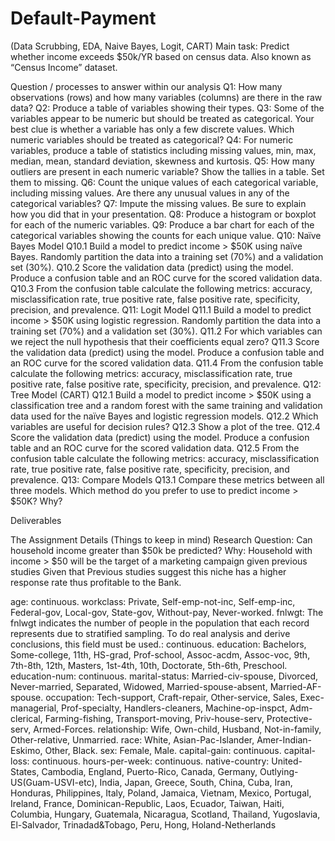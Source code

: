# Default-Payment
 (Data Scrubbing, EDA, Naive Bayes, Logit, CART)
Main task: Predict whether income exceeds $50k/YR based on census data. Also known as “Census 
	      Income” dataset.


Question / processes to answer within our analysis
Q1: How many observations (rows) and how many variables (columns) are there in the raw data?
Q2: Produce a table of variables showing their types.
Q3: Some of the variables appear to be numeric but should be treated as categorical. Your best clue is whether a variable has only a few discrete values. Which numeric variables should be treated as categorical?
Q4: For numeric variables, produce a table of statistics including missing values, min, max, median, mean, standard deviation, skewness and kurtosis.
Q5: How many outliers are present in each numeric variable? Show the tallies in a table. Set them to missing.
Q6: Count the unique values of each categorical variable, including missing values. Are there any unusual values in any of the categorical variables?
Q7: Impute the missing values. Be sure to explain how you did that in your presentation.
Q8: Produce a histogram or boxplot for each of the numeric variables.
Q9: Produce a bar chart for each of the categorical variables showing the counts for each unique value.
Q10: Naïve Bayes Model
Q10.1 Build a model to predict income > $50K using naïve Bayes. Randomly partition the data into a training set (70%) and a validation set (30%).
Q10.2 Score the validation data (predict) using the model. Produce a confusion table and an ROC curve for the scored validation data.
Q10.3 From the confusion table calculate the following metrics: accuracy, misclassification rate, true positive rate, false positive rate, specificity, precision, and prevalence.
Q11: Logit Model
Q11.1 Build a model to predict income > $50K using logistic regression. Randomly partition the data into a training set (70%) and a validation set (30%).
Q11.2 For which variables can we reject the null hypothesis that their coefficients equal zero?
Q11.3 Score the validation data (predict) using the model. Produce a confusion table and an ROC curve for the scored validation data.
Q11.4 From the confusion table calculate the following metrics: accuracy, misclassification rate, true positive rate, false positive rate, specificity, precision, and prevalence.
Q12: Tree Model (CART)
Q12.1 Build a model to predict income > $50K using a classification tree and a random forest with the same training and validation data used for the naïve Bayes and logistic regression models.
Q12.2 Which variables are useful for decision rules?
Q12.3 Show a plot of the tree.
Q12.4 Score the validation data (predict) using the model. Produce a confusion table and an ROC curve for the scored validation data.
Q12.5 From the confusion table calculate the following metrics: accuracy, misclassification rate, true positive rate, false positive rate, specificity, precision, and prevalence.
Q13: Compare Models
Q13.1 Compare these metrics between all three models. Which method do you prefer to use to predict income > $50K? Why?


Deliverables


The Assignment Details (Things to keep in mind)
Research Question: Can household income greater than $50k be predicted?
Why: Household with income > $50 will be the target of a marketing campaign given previous studies 
Given that Previous studies suggest this niche has a higher response rate thus profitable to the 
Bank.

age: continuous.
workclass: Private, Self-emp-not-inc, Self-emp-inc, Federal-gov, Local-gov, State-gov, Without-pay, Never-worked.
fnlwgt: The fnlwgt indicates the number of people in the population that each record represents due to stratified sampling. To do real analysis and derive conclusions, this field must be used.: continuous.
education: Bachelors, Some-college, 11th, HS-grad, Prof-school, Assoc-acdm, Assoc-voc, 9th, 7th-8th, 12th, Masters, 1st-4th, 10th, Doctorate, 5th-6th, Preschool.
education-num: continuous.
marital-status: Married-civ-spouse, Divorced, Never-married, Separated, Widowed, Married-spouse-absent, Married-AF-spouse.
occupation: Tech-support, Craft-repair, Other-service, Sales, Exec-managerial, Prof-specialty, Handlers-cleaners, Machine-op-inspct, Adm-clerical, Farming-fishing, Transport-moving, Priv-house-serv, Protective-serv, Armed-Forces.
relationship: Wife, Own-child, Husband, Not-in-family, Other-relative, Unmarried.
race: White, Asian-Pac-Islander, Amer-Indian-Eskimo, Other, Black.
sex: Female, Male.
capital-gain: continuous.
capital-loss: continuous.
hours-per-week: continuous.
native-country: United-States, Cambodia, England, Puerto-Rico, Canada, Germany, Outlying-US(Guam-USVI-etc), India, Japan, Greece, South, China, Cuba, Iran, Honduras, Philippines, Italy, Poland, Jamaica, Vietnam, Mexico, Portugal, Ireland, France, Dominican-Republic, Laos, Ecuador, Taiwan, Haiti, Columbia, Hungary, Guatemala, Nicaragua, Scotland, Thailand, Yugoslavia, El-Salvador, Trinadad&Tobago, Peru, Hong, Holand-Netherlands
